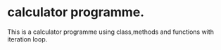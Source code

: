 # calculator programme.
This is a calculator programme using class,methods and functions with iteration loop.
